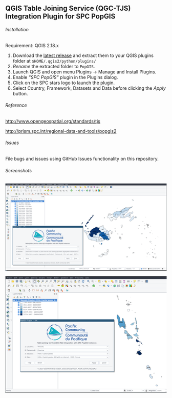## QGIS Table Joining Service (QGC-TJS) Integration Plugin for SPC PopGIS

###### Installation
Requirement: QGIS 2.18.x 

1. Download the [latest release](https://github.com/sopac/popgis-plugin/releases) and extract them to your QGIS plugins folder at `$HOME/.qgis2/python/plugins/`
2. *Rename* the extracted folder to `PopGIS`.
3. Launch QGIS and open menu Plugins -> Manage and Install Plugins.
4. Enable *"SPC PopGIS"* plugin in the Plugins dialog.
5. Click on the SPC stars logo to launch the plugin.
6. Select Country, Framework, Datasets and Data before clicking the *Apply* button.

###### Reference
http://www.opengeospatial.org/standards/tjs

http://prism.spc.int/regional-data-and-tools/popgis2

###### Issues
File bugs and issues using GitHub Issues functionality on this repository.

###### Screenshots
![Fiji Example](popgis_plugin_screen_2.png)

![Vanuatu Example](popgis_plugin_screen_1.png)








